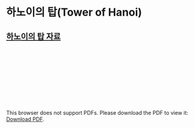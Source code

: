 # **하노이의 탑(Tower of Hanoi)**

## [하노이의 탑 자료](./lec_Hanoi.pdf)


<object data="./lec_Hanoi.pdf" type="application/pdf" width="700px" height="700px">
    <embed src="./lec_Hanoi.pdf">
        <p>This browser does not support PDFs. Please download the PDF to view it: <a href="./lec_Hanoi.pdf">Download PDF</a>.</p>
    </embed>
</object>